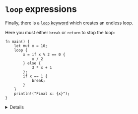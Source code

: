 # `loop` expressions

Finally, there is a [`loop` keyword](https://doc.rust-lang.org/reference/expressions/loop-expr.html#infinite-loops)
which creates an endless loop.

Here you must either `break` or `return` to stop the loop:

```rust,editable
fn main() {
    let mut x = 10;
    loop {
        x = if x % 2 == 0 {
            x / 2
        } else {
            3 * x + 1
        };
        if x == 1 {
            break;
        }
    }
    println!("Final x: {x}");
}
```

<details>

- Break the `loop` with a value (e.g. `break 8`) and print it out.
- Note that `loop` is the only looping construct which returns a non-trivial
  value. This is because it's guaranteed to be entered at least once (unlike
  `while` and `for` loops).

</details>
